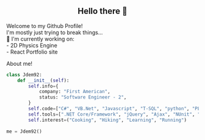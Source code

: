<div align="center">
 <h2>Hello there 👋 </h2> 
</div>



<div align="left">
  Welcome to my Github Profile! <br>
  I'm mostly just trying to break things... <br>
    👀 I'm currently working on:  <br>
          - 2D Physics Engine       <br>
          - React Portfolio site    <br>
</div>


About me!
```python
class Jdem92:
    def __init__(self):
        self.info={
            company: "First American",
            status: "Software Engineer - 2",
        }
        self.code=["C#", "VB.Net", "Javascript", "T-SQL", "python", "PL/SQL", "Powershell"]
        self.tools=[".NET Core/Framework", "jQuery", "Ajax", "NUnit", "SignalR", "RxJS"]
        self.interest=("Cooking", "Hiking", "Learning", "Running")
        
me = Jdem92()
```


<!--
**Jdem92/Jdem92** is a ✨ _special_ ✨ repository because its `README.md` (this file) appears on your GitHub profile.

Here are some ideas to get you started:

- 🔭 I’m currently working on ...
- 🌱 I’m currently learning ...
- 👯 I’m looking to collaborate on ...
- 🤔 I’m looking for help with ...
- 💬 Ask me about ...
- 📫 How to reach me: ...
- 😄 Pronouns: ...
- ⚡ Fun fact: ...
-->
